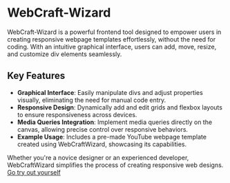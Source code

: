 # WebCraft-Wizard

WebCraft-Wizard is a powerful frontend tool designed to empower users in creating responsive webpage templates effortlessly, without the need for coding. With an intuitive graphical interface, users can add, move, resize, and customize div elements seamlessly. 

## Key Features

- **Graphical Interface**: Easily manipulate divs and adjust properties visually, eliminating the need for manual code entry.
- **Responsive Design**: Dynamically add and edit grids and flexbox layouts to ensure responsiveness across devices.
- **Media Queries Integration**: Implement media queries directly on the canvas, allowing precise control over responsive behaviors.
- **Example Usage**: Includes a pre-made YouTube webpage template created using WebCraftWizard, showcasing its capabilities.

Whether you're a novice designer or an experienced developer, WebCraftWizard simplifies the process of creating responsive web designs.  
[Go try out yourself](https://pcoder534.github.io/WebCraft-Wizard/)
